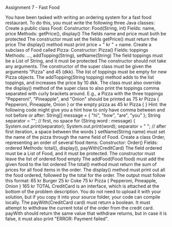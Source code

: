 Assignment 7 - Fast Food

You have been tasked with writing an ordering system for a fast food restaurant. To do this, you must write the following three Java classes:
Create a public class Food:
Constructor: Food(String, int)
Fields: name, price
Methods: getPrice(), display()
The fields name and price must both be protected
The constructor must set the fields
getPrice() must return the price
The display() method must print price + " kr " + name.
Create a subclass of Food called Pizza:
Constructor: Pizza()
Fields: toppings
Methods: ..., addTopping(String), setName(String)
The field toppings must be a List of String, and it must be protected
The constructor should not take any arguments. The constructor of the super class must be given the arguments "Pizza" and 45 (dkk). The list of toppings must be empty for new Pizza objects.
The addTopping(String topping) method adds to the list toppings, and increases the price by 10 dkk.
The class must also override the display() method of the super class to also print the toppings comma separated with curly brackets around. E.g., a Pizza with the three toppings "Pepperoni", "Pineapple", and "Onion" should be printed as
75 kr Pizza { Pepperoni, Pineapple, Onion }
or the empty pizza as
45 kr Pizza { }
Hint: the following code might give you a hint how to only have comma between and not before or after:
String[] message = { "hi", "how", "are", "you" };
String separator = "";  // first, no space
for (String word : message) {
    System.out.print(separator);
    System.out.print(word);
    separator = " ";    // after first iteration, a space between the words
}
setName(String name) must set the name of the pizza through the name field of Food.
Create a class Order, representing an order of several food items:
Constructor: Order()
Fields: ordered
Methods: total(), display(), payWith(CreditCard)
The field ordered must be a List of Food, and it must be protected.
The constructor must leave the list of ordered food empty
The addFood(Food food) must add the given food to the list ordered
The total() method must return the sum of prices for all food items in the order.
The display() method must print out all the food ordered, followed by the total for the order. The output must follow this format:
65 kr Burger
25 kr Coke
75 kr Pizza { Pepperoni, Pineapple, Onion }
165 kr TOTAL
CreditCard is an interface, which is attached at the bottom of the problem description. You do not need to upload it with your solution, but if you copy it into your source folder, your code can compile locally.
The payWith(CreditCard card) must return a boolean. It must attempt to withdraw the current total of the order from the credit card. payWith should return the same value that withdraw returns, but in case it is false, it must also print "ERROR: Payment failed".